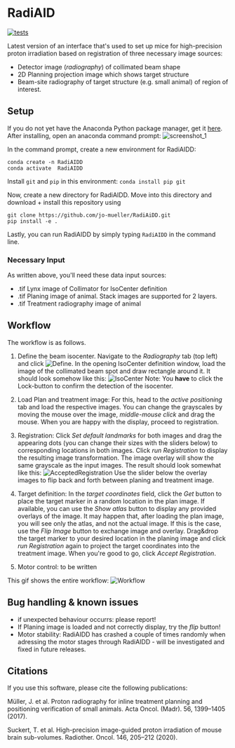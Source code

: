 # RadiAID
[![tests](https://github.com/jo-mueller/RadiAiDD/workflows/tests/badge.svg)](https://github.com/jo-mueller/RadiAiDD/actions)

Latest version of an interface that's used to set up mice for high-precision proton irradiation based on registration of three necessary image sources:
- Detector image (*radiography*) of collimated beam shape
- 2D Planning projection image which shows target structure
- Beam-site radiography of target structure (e.g. small animal) of region of interest.

## Setup

If you do not yet have the Anaconda Python package manager, get it [here](https://www.anaconda.com/products/individual). After installing, open an anaconda command prompt:
![screenshot_1](https://user-images.githubusercontent.com/38459088/143623993-f3cb9842-c067-47f4-acfa-5fbbf9d25dcb.png)

In the command prompt, create a new environment for RadiAIDD:
```
conda create -n RadiAIDD
conda activate  RadiAIDD
```

Install `git` and `pip` in this environment:
```conda install pip git```

Now, create a new directory for RadiAIDD. Move into this directory and download + install this repository using
```
git clone https://github.com/jo-mueller/RadiAiDD.git
pip install -e .
```

Lastly, you can run RadiAIDD by simply typing `RadiAIDD`  in the command line.

### Necessary Input
As written above, you'll need these data input sources:
* .tif Lynx image of Collimator for IsoCenter definition
* .tif Planing image of animal. Stack images are supported for 2 layers.
* .tif Treatment radiography image of animal

## Workflow
The workflow is as follows.

1. Define the beam isocenter. Navigate to the *Radiography* tab (top left) and click ![Define](/imgs/Define_button.PNG). In the opening IsoCenter definition window, load the image of the collimated beam spot and draw rectangle around it. It should look somehow like this:
![IsoCenter](/imgs/IsoCenter.PNG)
Note: You **have** to click the Lock-button to confirm the detection of the isocenter.

2. Load Plan and treatment image: For this, head to the *active positioning* tab and load the respective images. You can change the grayscales by moving the mouse over the image, *middle-mouse click* and drag the mouse. When you are happy with the display, proceed to registration.
3. Registration: Click *Set default landmarks* for both images and drag the appearing dots (you can change their sizes with the sliders below) to corresponding locations in both images. Click *run Registration* to display the resulting image transformation. The image overlay will show the same grayscale as the input images. The result should look somewhat like this:
![AcceptedRegistration](/imgs/Accepted_registration.PNG)
Use the slider below the overlay images to flip back and forth between planing and treatment image.

4. Target definition: In the *target coordinates* field, click the *Get* button to place the target marker in a random location in the plan image. If available, you can use the *Show atlas* button to display any provided overlays of the image. It may happen that, after loading the plan image, you will see only the atlas, and not the actual image. If this is the case, use the *Flip Image* button to exchange image and overlay. Drag&drop the target marker to your desired location in the planing image and click *run Registration* again to project the target coordinates into the treatment image. When you're good to go, click *Accept Registration*. 

5. Motor control: to be written

This gif shows the entire workflow: ![Workflow](/imgs/Workflow.gif)

## Bug handling & known issues
* if unexpected behaviour occurrs: please report!
* If Planing image is loaded and not correctly display, try the *flip* button!
* Motor stability: RadiAIDD has crashed a couple of times randomly when adressing the motor stages through RadiAIDD - will be investigated and fixed in future releases.

## Citations
If you use this software, please cite the following publications:

Müller, J. et al. Proton radiography for inline treatment planning and positioning verification of small animals. Acta Oncol. (Madr). 56, 1399–1405 (2017).

Suckert, T. et al. High-precision image-guided proton irradiation of mouse brain sub-volumes. Radiother. Oncol. 146, 205–212 (2020).
